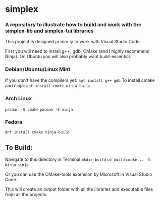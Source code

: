 # simplex
### A repository to illustrate how to build and work with the simplex-lib and simplex-tui libraries

This project is designed primarily to work with Visual Studio Code.

First you will need to install g++, gdb, CMake (and I highly recommend Ninja). On Ubuntu you will also probably want build-essential.

### Debian/Ubuntu/Linux Mint
If you don't have the compilers yet:
`apt install g++ gdb`
To install cmake and ninja:
`apt install cmake ninja-build`

### Arch Linux
`pacman -S cmake`
`pacman -S ninja`

### Fedora
`dnf install cmake ninja-build`

## To Build:
Navigate to this directory in Terminal
`mkdir build`
`cd build`
`cmake .. -G Ninja`
`ninja`

Or you can use the CMake-tools extension by Microsoft in Visual Studio Code.

This will create an output folder with all the libraries and executable files from all the projects.
